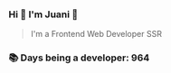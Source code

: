 ### Hi 👋 I&#39;m Juani 🦁

> I&#39;m a Frontend Web Developer SSR

### 📚 Days being a developer: 964
